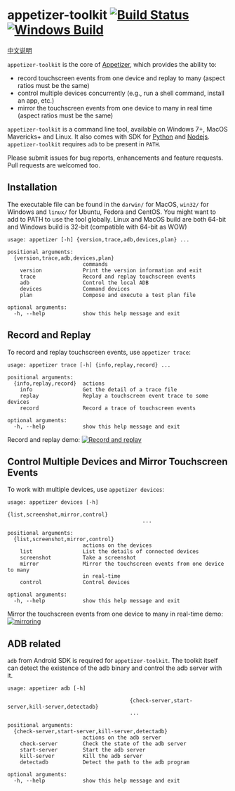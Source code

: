 # appetizer-toolkit [![Build Status](https://travis-ci.org/appetizerio/appetizer-toolkit.svg?branch=master)](https://travis-ci.org/appetizerio/appetizer-toolkit) [![Windows Build](https://ci.appveyor.com/api/projects/status/github/appetizerio/appetizer-toolkit)](https://ci.appveyor.com/project/mingyuan-xia/appetizer-toolkit)
[中文说明](./README.cn.md)

`appetizer-toolkit` is the core of [Appetizer](https://www.appetizer.io), which provides the ability to:
* record touchscreen events from one device and replay to many (aspect ratios must be the same)
* control multiple devices concurrently (e.g., run a shell command, install an app, etc.)
* mirror the touchscreen events from one device to many in real time (aspect ratios must be the same)

`appetizer-toolkit` is a command line tool, available on Windows 7+, MacOS Mavericks+ and Linux. It also comes with SDK for [Python](https://github.com/appetizerio/appetizer-toolkit-py) and [Nodejs](https://github.com/appetizerio/appetizer-toolkit-js). `appetizer-toolkit` requires `adb` to be present in `PATH`.

Please submit issues for bug reports, enhancements and feature requests. Pull requests are welcomed too.

## Installation
The executable file can be found in the `darwin/` for MacOS, `win32/` for Windows and `linux/` for Ubuntu, Fedora and CentOS. You might want to add to PATH to use the tool globally. Linux and MacOS build are both 64-bit and Windows build is 32-bit (compatible with 64-bit as WOW)

```
usage: appetizer [-h] {version,trace,adb,devices,plan} ...

positional arguments:
  {version,trace,adb,devices,plan}
                        commands
    version             Print the version information and exit
    trace               Record and replay touchscreen events
    adb                 Control the local ADB
    devices             Command devices
    plan                Compose and execute a test plan file

optional arguments:
  -h, --help            show this help message and exit

```

## Record and Replay
To record and replay touchscreen events, use `appetizer trace`:
```
usage: appetizer trace [-h] {info,replay,record} ...

positional arguments:
  {info,replay,record}  actions
    info                Get the detail of a trace file
    replay              Replay a touchscreen event trace to some devices
    record              Record a trace of touchscreen events

optional arguments:
  -h, --help            show this help message and exit
```

Record and replay demo:
[![Record and replay](https://i.vimeocdn.com/video/583660790_640.jpg)](https://vimeo.com/176421640)

## Control Multiple Devices and Mirror Touchscreen Events
To work with multiple devices, use `appetizer devices`:
```
usage: appetizer devices [-h]
                                           {list,screenshot,mirror,control}
                                           ...

positional arguments:
  {list,screenshot,mirror,control}
                        actions on the devices
    list                List the details of connected devices
    screenshot          Take a screenshot
    mirror              Mirror the touchscreen events from one device to many
                        in real-time
    control             Control devices

optional arguments:
  -h, --help            show this help message and exit
```

Mirror the touchscreen events from one device to many in real-time demo:
[![mirroring](https://i.vimeocdn.com/video/585120374_640.jpg)](https://vimeo.com/176421482)

## ADB related
`adb` from Android SDK is required for `appetizer-toolkit`. The toolkit itself can detect the existence of the adb binary and control the adb server with it.
```
usage: appetizer adb [-h]
                                       
                                       {check-server,start-server,kill-server,detectadb}
                                       ...

positional arguments:
  {check-server,start-server,kill-server,detectadb}
                        actions on the adb server
    check-server        Check the state of the adb server
    start-server        Start the adb server
    kill-server         Kill the adb server
    detectadb           Detect the path to the adb program

optional arguments:
  -h, --help            show this help message and exit
```
